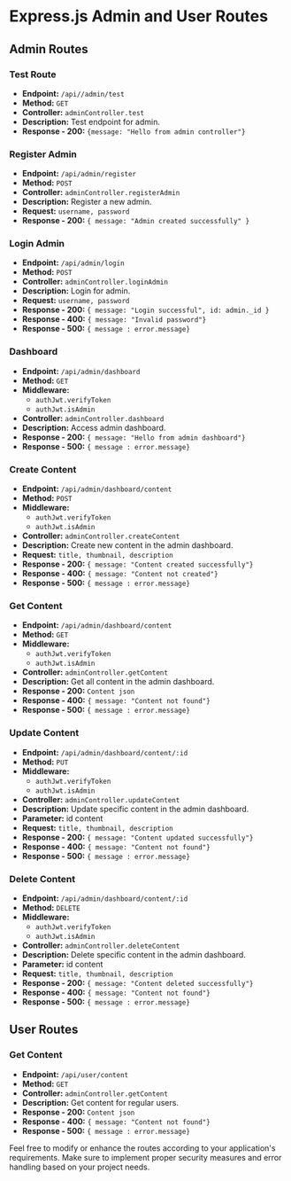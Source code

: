 # Express.js Admin and User Routes

## Admin Routes

### Test Route
- **Endpoint:** `/api//admin/test`
- **Method:** `GET`
- **Controller:** `adminController.test`
- **Description:** Test endpoint for admin.
- **Response - 200:** `{message: "Hello from admin controller"}`

### Register Admin
- **Endpoint:** `/api/admin/register`
- **Method:** `POST`
- **Controller:** `adminController.registerAdmin`
- **Description:** Register a new admin.
- **Request:** `username, password`
- **Response - 200:** `{ message: "Admin created successfully" }`

### Login Admin
- **Endpoint:** `/api/admin/login`
- **Method:** `POST`
- **Controller:** `adminController.loginAdmin`
- **Description:** Login for admin.
- **Request:** `username, password`
- **Response - 200:** `{ message: "Login successful", id: admin._id }`
- **Response - 400:** `{ message: "Invalid password"}`
- **Response - 500:** `{ message : error.message}`

### Dashboard
- **Endpoint:** `/api/admin/dashboard`
- **Method:** `GET`
- **Middleware:**
  - `authJwt.verifyToken`
  - `authJwt.isAdmin`
- **Controller:** `adminController.dashboard`
- **Description:** Access admin dashboard.
- **Response - 200:** `{ message: "Hello from admin dashboard"}`
- **Response - 500:** `{ message : error.message}`

### Create Content
- **Endpoint:** `/api/admin/dashboard/content`
- **Method:** `POST`
- **Middleware:**
  - `authJwt.verifyToken`
  - `authJwt.isAdmin`
- **Controller:** `adminController.createContent`
- **Description:** Create new content in the admin dashboard.
- **Request:** `title, thumbnail, description`
- **Response - 200:** `{ message: "Content created successfully"}`
- **Response - 400:** `{ message: "Content not created"}`
- **Response - 500:** `{ message : error.message}`

### Get Content
- **Endpoint:** `/api/admin/dashboard/content`
- **Method:** `GET`
- **Middleware:**
  - `authJwt.verifyToken`
  - `authJwt.isAdmin`
- **Controller:** `adminController.getContent`
- **Description:** Get all content in the admin dashboard.
- **Response - 200:** `Content json`
- **Response - 400:** `{ message: "Content not found"}`
- **Response - 500:** `{ message : error.message}`

### Update Content
- **Endpoint:** `/api/admin/dashboard/content/:id`
- **Method:** `PUT`
- **Middleware:**
  - `authJwt.verifyToken`
  - `authJwt.isAdmin`
- **Controller:** `adminController.updateContent`
- **Description:** Update specific content in the admin dashboard.
- **Parameter:** id content
- **Request:** `title, thumbnail, description`
- **Response - 200:** `{ message: "Content updated successfully"}`
- **Response - 400:** `{ message: "Content not found"}`
- **Response - 500:** `{ message : error.message}`

### Delete Content
- **Endpoint:** `/api/admin/dashboard/content/:id`
- **Method:** `DELETE`
- **Middleware:**
  - `authJwt.verifyToken`
  - `authJwt.isAdmin`
- **Controller:** `adminController.deleteContent`
- **Description:** Delete specific content in the admin dashboard.
- **Parameter:** id content
- **Request:** `title, thumbnail, description`
- **Response - 200:** `{ message: "Content deleted successfully"}`
- **Response - 400:** `{ message: "Content not found"}`
- **Response - 500:** `{ message : error.message}`

## User Routes

### Get Content
- **Endpoint:** `/api/user/content`
- **Method:** `GET`
- **Controller:** `adminController.getContent`
- **Description:** Get content for regular users.
- **Response - 200:** `Content json`
- **Response - 400:** `{ message: "Content not found"}`
- **Response - 500:** `{ message : error.message}`

Feel free to modify or enhance the routes according to your application's requirements. Make sure to implement proper security measures and error handling based on your project needs.